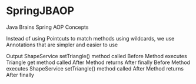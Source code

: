 # SpringJBAOP
Java Brains Spring AOP Concepts

Instead of using Pointcuts to match methods using wildcards, we use Annotations that are simpler and easier to use

Output
ShapeService setTriangle() method called
Before Method executes
Triangle get method called
After Method returns
After finally
Before Method executes
ShapeService setTriangle() method called
After Method returns
After finally


